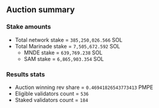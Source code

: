 ## Auction summary

### Stake amounts
- Total network stake = `385,250,026.566` SOL
- Total Marinade stake = `7,505,672.592` SOL
  - MNDE stake = `639,769.238` SOL
  - SAM stake = `6,865,903.354` SOL

### Results stats
- Auction winning rev share = `0.46941826543773413` PMPE
- Eligible validators count = `536`
- Staked validators count = `184`
